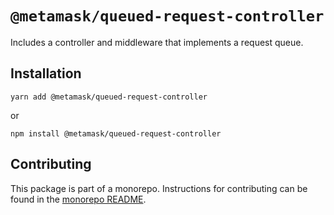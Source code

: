 # `@metamask/queued-request-controller`

Includes a controller and middleware that implements a request queue.

## Installation

`yarn add @metamask/queued-request-controller`

or

`npm install @metamask/queued-request-controller`

## Contributing

This package is part of a monorepo. Instructions for contributing can be found in the [monorepo README](https://github.com/MetaMask/core#readme).
